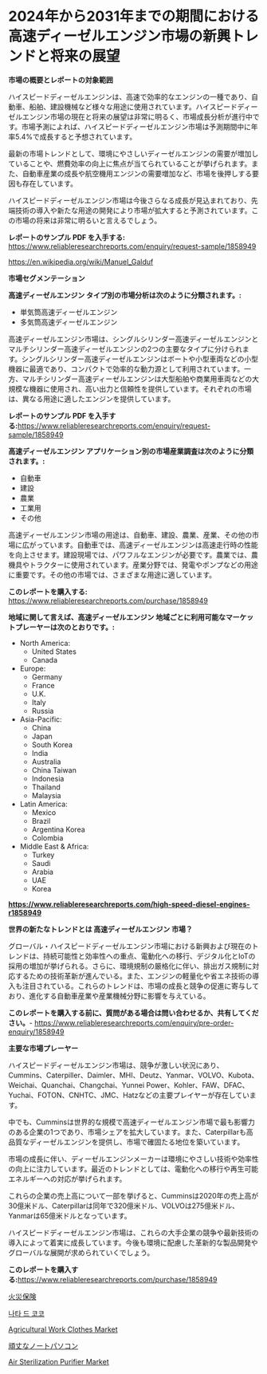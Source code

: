 <p><h1>2024年から2031年までの期間における高速ディーゼルエンジン市場の新興トレンドと将来の展望</h1></p><p><strong>市場の概要とレポートの対象範囲</strong></p>
<p><p>ハイスピードディーゼルエンジンは、高速で効率的なエンジンの一種であり、自動車、船舶、建設機械など様々な用途に使用されています。ハイスピードディーゼルエンジン市場の現在と将来の展望は非常に明るく、市場成長分析が進行中です。市場予測によれば、ハイスピードディーゼルエンジン市場は予測期間中に年率5.4%で成長すると予想されています。</p><p>最新の市場トレンドとして、環境にやさしいディーゼルエンジンの需要が増加していることや、燃費効率の向上に焦点が当てられていることが挙げられます。また、自動車産業の成長や航空機用エンジンの需要増加など、市場を後押しする要因も存在しています。</p><p>ハイスピードディーゼルエンジン市場は今後さらなる成長が見込まれており、先端技術の導入や新たな用途の開発により市場が拡大すると予測されています。この市場の将来は非常に明るいと言えるでしょう。</p></p>
<p><strong>レポートのサンプル PDF を入手する:</strong> <a href="https://www.reliableresearchreports.com/enquiry/request-sample/1858949">https://www.reliableresearchreports.com/enquiry/request-sample/1858949</a></p>
<p><a href="https://en.wikipedia.org/wiki/Manuel_Galduf">https://en.wikipedia.org/wiki/Manuel_Galduf</a></p>
<p><strong>市場セグメンテーション</strong></p>
<p><strong>高速ディーゼルエンジン タイプ別の市場分析は次のように分類されます。:</strong></p>
<p><ul><li>単気筒高速ディーゼルエンジン</li><li>多気筒高速ディーゼルエンジン</li></ul></p>
<p><p>高速ディーゼルエンジン市場は、シングルシリンダー高速ディーゼルエンジンとマルチシリンダー高速ディーゼルエンジンの2つの主要なタイプに分けられます。シングルシリンダー高速ディーゼルエンジンはボートや小型車両などの小型機器に最適であり、コンパクトで効率的な動力源として利用されています。一方、マルチシリンダー高速ディーゼルエンジンは大型船舶や商業用車両などの大規模な機器に使用され、高い出力と信頼性を提供しています。それぞれの市場は、異なる用途に適したエンジンを提供しています。</p></p>
<p><strong>レポートのサンプル PDF を入手する:</strong><a href="https://www.reliableresearchreports.com/enquiry/request-sample/1858949">https://www.reliableresearchreports.com/enquiry/request-sample/1858949</a></p>
<p><strong> 高速ディーゼルエンジン アプリケーション別の市場産業調査は次のように分類されます。:</strong></p>
<p><ul><li>自動車</li><li>建設</li><li>農業</li><li>工業用</li><li>その他</li></ul></p>
<p><p>高速ディーゼルエンジン市場の用途は、自動車、建設、農業、産業、その他の市場に広がっています。自動車では、高速ディーゼルエンジンは高速走行時の性能を向上させます。建設現場では、パワフルなエンジンが必要です。農業では、農機具やトラクターに使用されています。産業分野では、発電やポンプなどの用途に重要です。その他の市場では、さまざまな用途に適しています。</p></p>
<p><strong>このレポートを購入する:</strong> <a href="https://www.reliableresearchreports.com/purchase/1858949">https://www.reliableresearchreports.com/purchase/1858949</a></p>
<p><strong>地域に関して言えば、高速ディーゼルエンジン 地域ごとに利用可能なマーケットプレーヤーは次のとおりです。:</strong></p>
<p><ul>
    <li>
        North America:
        <ul>
            <li>United States</li>
            <li>Canada</li>
        </ul>
    </li>
    <li>
        Europe:
        <ul>
            <li>Germany</li>
            <li>France</li>
            <li>U.K.</li>
            <li>Italy</li>
            <li>Russia</li>
        </ul>
    </li>
    <li>
        Asia-Pacific:
        <ul>
            <li>China</li>
            <li>Japan</li>
            <li>South Korea</li>
            <li>India</li>
            <li>Australia</li>
            <li>China Taiwan</li>
            <li>Indonesia</li>
            <li>Thailand</li>
            <li>Malaysia</li>
        </ul>
    </li>
    <li>
        Latin America:
        <ul>
            <li>Mexico</li>
            <li>Brazil</li>
            <li>Argentina Korea</li>
            <li>Colombia</li>
        </ul>
    </li>
    <li>
        Middle East & Africa:
        <ul>
            <li>Turkey</li>
            <li>Saudi</li>
            <li>Arabia</li>
            <li>UAE</li>
            <li>Korea</li>
        </ul>
    </li>
    </ul></p>
<p><strong><a href="https://www.reliableresearchreports.com/high-speed-diesel-engines-r1858949">https://www.reliableresearchreports.com/high-speed-diesel-engines-r1858949</a></strong></p>
<p><strong>世界の新たなトレンドとは 高速ディーゼルエンジン 市場？</strong></p>
<p><p>グローバル・ハイスピードディーゼルエンジン市場における新興および現在のトレンドは、持続可能性と効率性への重点、電動化への移行、デジタル化とIoTの採用の増加が挙げられる。さらに、環境規制の厳格化に伴い、排出ガス規制に対応するための技術革新が進んでいる。また、エンジンの軽量化や省エネ技術の導入も注目されている。これらのトレンドは、市場の成長と競争の促進に寄与しており、進化する自動車産業や産業機械分野に影響を与えている。</p></p>
<p><strong>このレポートを購入する前に、質問がある場合は問い合わせるか、共有してください。</strong>- <a href="https://www.reliableresearchreports.com/enquiry/pre-order-enquiry/1858949">https://www.reliableresearchreports.com/enquiry/pre-order-enquiry/1858949</a></p>
<p><strong>主要な市場プレーヤー</strong></p>
<p><p>ハイスピードディーゼルエンジン市場は、競争が激しい状況にあり、Cummins、Caterpiller、Daimler、MHI、Deutz、Yanmar、VOLVO、Kubota、Weichai、Quanchai、Changchai、Yunnei Power、Kohler、FAW、DFAC、Yuchai、FOTON、CNHTC、JMC、Hatzなどの主要プレイヤーが存在しています。</p><p>中でも、Cumminsは世界的な規模で高速ディーゼルエンジン市場で最も影響力のある企業の1つであり、市場シェアを拡大しています。また、Caterpillarも高品質なディーゼルエンジンを提供し、市場で確固たる地位を築いています。</p><p>市場の成長に伴い、ディーゼルエンジンメーカーは環境にやさしい技術や効率性の向上に注力しています。最近のトレンドとしては、電動化への移行や再生可能エネルギーへの対応が挙げられます。</p><p>これらの企業の売上高について一部を挙げると、Cumminsは2020年の売上高が30億米ドル、Caterpillarは同年で320億米ドル、VOLVOは275億米ドル、Yanmarは65億米ドルとなっています。</p><p>ハイスピードディーゼルエンジン市場は、これらの大手企業の競争や最新技術の導入によって着実に成長しています。今後も環境に配慮した革新的な製品開発やグローバルな展開が求められていくでしょう。</p></p>
<p><strong>このレポートを購入する:</strong><a href="https://www.reliableresearchreports.com/purchase/1858949">https://www.reliableresearchreports.com/purchase/1858949</a></p>
<p><p><a href="https://github.com/DanykaKilback/Market-Research-Report-List-2/blob/main/241262540163.md">火災保険</a></p><p><a href="https://github.com/LuckeyCorbin/Market-Research-Report-List-2/blob/main/574192051321.md">나타 드 코코</a></p><p><a href="https://www.linkedin.com/pulse/agricultural-work-clothes-market-trends-detailed-study-its-jowsf">Agricultural Work Clothes Market</a></p><p><a href="https://github.com/RandallRunte2023/Market-Research-Report-List-2/blob/main/571955240162.md">頑丈なノートパソコン</a></p><p><a href="https://github.com/KaliWatsica/Market-Research-Report-List-1/blob/main/air-sterilization-purifier-market.md">Air Sterilization Purifier Market</a></p></p>